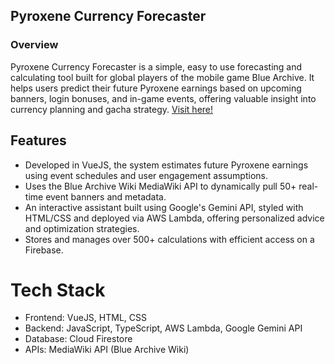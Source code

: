 ## Pyroxene Currency Forecaster
### Overview
Pyroxene Currency Forecaster is a simple, easy to use forecasting and calculating tool built for global players of the mobile game Blue Archive. It helps users predict their future Pyroxene earnings based on upcoming banners, login bonuses, and in-game events, offering valuable insight into currency planning and gacha strategy.
[Visit here!](https://pyroxenecalculator.com/)


## Features
- Developed in VueJS, the system estimates future Pyroxene earnings using event schedules and user engagement assumptions.
- Uses the Blue Archive Wiki MediaWiki API to dynamically pull 50+ real-time event banners and metadata.
- An interactive assistant built using Google's Gemini API, styled with HTML/CSS and deployed via AWS Lambda, offering personalized advice and optimization strategies.
- Stores and manages over 500+ calculations with efficient access on a Firebase.

# Tech Stack
- Frontend: VueJS, HTML, CSS
- Backend: JavaScript, TypeScript, AWS Lambda, Google Gemini API
- Database: Cloud Firestore
- APIs: MediaWiki API (Blue Archive Wiki)
